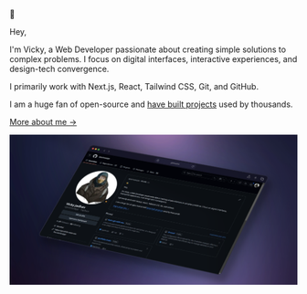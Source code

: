 🐝

Hey, 

I'm Vicky, a Web Developer passionate about creating simple solutions to complex problems. 
I focus on digital interfaces, interactive experiences, and design-tech convergence.

I primarily work with Next.js, React, Tailwind CSS, Git, and GitHub.


I am a huge fan of open-source and [have built projects](https://www.gitme.live/) used by thousands.

[More about me &rarr;](https://portfolio-main-eta-five.vercel.app/)

![Demo Profile](/spaciousejar.png)
